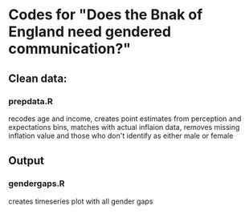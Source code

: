 # Codes for "Does the Bnak of England need gendered communication?"

## Clean data:
### prepdata.R
recodes age and income, creates point estimates from perception and expectations bins, matches with actual inflaion data, removes missing inflation value and those who don't identify as either male or female

## Output
### gendergaps.R
creates timeseries plot with all gender gaps
